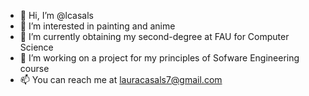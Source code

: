 - 👋 Hi, I’m @lcasals
- 👀 I’m interested in painting and anime
- 🌱 I’m currently obtaining my second-degree at FAU for Computer Science
- 💞️ I’m working on a project for my principles of Sofware Engineering course
- 📫 You can reach me at lauracasals7@gmail.com

<!---
lcasals/lcasals is a ✨ special ✨ repository because its `README.md` (this file) appears on your GitHub profile.
You can click the Preview link to take a look at your changes.
--->
